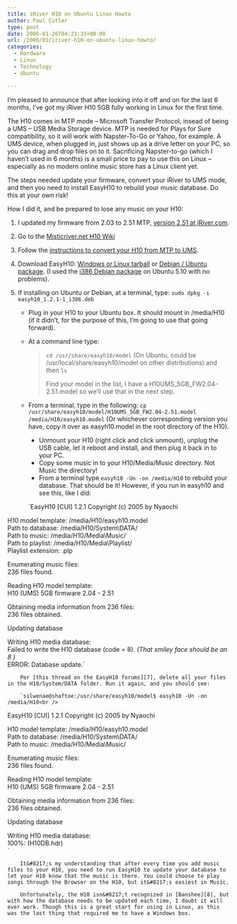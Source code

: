 ```yaml
---
title: iRiver H10 on Ubuntu Linux Howto
author: Paul Cutler
type: post
date: 2006-01-26T04:23:33+00:00
url: /2006/01/iriver-h10-on-ubuntu-linux-howto/
categories:
  - Hardware
  - Linux
  - Technology
  - Ubuntu

---
```

I&#8217;m pleased to announce that after looking into it off and on for the last 6 months, I&#8217;ve got my iRiver H10 5GB fully working in Linux for the first time.

The H10 comes in MTP mode &#8211; Microsoft Transfer Protocol, insead of being a UMS &#8211; USB Media Storage device. MTP is needed for Plays for Sure compatibility, so it will work with Napster-To-Go or Yahoo, for example. A UMS device, when plugged in, just shows up as a drive letter on your PC, so you can drag and drop files on to it. Sacrificing Napster-to-go (which I haven&#8217;t used in 6 months) is a small price to pay to use this on Linux &#8211; especially as no modern online music store has a Linux client yet.

The steps needed update your firmware, convert your iRiver to UMS mode, and then you need to install EasyH10 to rebuild your music database. Do this at your own risk!

How I did it, and be prepared to lose any music on your H10:

  1. I updated my firmware from 2.03 to 2.51 MTP, [version 2.51 at iRiver.com][1].
  2. Go to the [Misticriver.net H10 Wiki][2]
  3. Follow the [instructions to convert your H10 from MTP to UMS][3].
  4. Download EasyH10: [Windows or Linux tarball][4] or [Debian / Ubuntu package][5]. (I used the [i386 Debian package][6] on Ubuntu 5.10 with no problems).
  5. If installing on Ubuntu or Debian, at a terminal, type: 
    `sudo dpkg -i easyh10_1.2.1-1_i386.deb`</li> 
    
      * Plug in your H10 to your Ubuntu box. It should mount in /media/H10 (if it didn&#8217;t, for the purpose of this, I&#8217;m going to use that going forward).
      * At a command line type:
  
        > `cd /usr/share/easyh10/model` (On Ubuntu, could be /usr/local/share/easyh10/model on other distributions) and then `ls`
        > 
        > Find your model in the list, I have a H10UMS\_5GB\_FW2.04-2.51.model so we&#8217;ll use that in the next step.
    
      * From a terminal, type in the following: 
        `cp /usr/share/easyh10/model/H10UMS_5GB_FW2.04-2.51.model /media/H10/easyh10.model` (Or whichever corresponding version you have, copy it over as easyh10.model in the root directory of the H10).</li> 
        
          * Unmount your H10 (right click and click unmount), unplug the USB cable, let it reboot and install, and then plug it back in to your PC.
          * Copy some music in to your H10/Media/Music directory. Not Music the directory!
          * From a terminal type `easyh10 -Un -on /media/H10` to rebuild your database.
        That should be it! However, if you run in easyh10 and see this, like I did:
        
        `EasyH10 [CUI] 1.2.1  Copyright (c) 2005 by Nyaochi</p>
<p>H10 model template: /media/H10/easyh10.model<br />
Path to database: /media/H10/System\DATA/<br />
Path to music: /media/H10/Media\Music/<br />
Path to playlist: /media/H10/Media\Playlist/<br />
Playlist extension: .plp</p>
<p>Enumerating music files:<br />
  236 files found.</p>
<p>Reading H10 model template:<br />
  H10 (UMS) 5GB firmware 2.04 - 2.51</p>
<p>Obtaining media information from 236 files:<br />
  236 files obtained.</p>
<p>Updating database</p>
<p>Writing H10 media database:<br />
Failed to write the H10 database (code = 8). <em> (That smiley face should be an 8 )</em><br />
ERROR: Database update.`
        
        Per [this thread on the EasyH10 forums][7], delete all your files in the H10/System/DATA folder. Run it again, and you should see:
        
        `silwenae@shaftoe:/usr/share/easyh10/model$ easyh10 -Un -on /media/H10<br />
EasyH10 [CUI] 1.2.1  Copyright (c) 2005 by Nyaochi</p>
<p>H10 model template: /media/H10/easyh10.model<br />
Path to database: /media/H10/System\DATA/<br />
Path to music: /media/H10/Media\Music/</p>
<p>Enumerating music files:<br />
  236 files found.</p>
<p>Reading H10 model template:<br />
  H10 (UMS) 5GB firmware 2.04 - 2.51</p>
<p>Obtaining media information from 236 files:<br />
  236 files obtained.</p>
<p>Updating database</p>
<p>Writing H10 media database:<br />
  100%: (H10DB.hdr)<br />
` </ol> 
        
        It&#8217;s my understanding that after every time you add music files to your H10, you need to run EasyH10 to update your database to let your H10 know that the music is there. You could choose to play songs through the Browser on the H10, but it&#8217;s easiest in Music.
        
        Unfortunately, the H10 isn&#8217;t recognized in [Banshee][8], but with how the database needs to be updated each time, I doubt it will ever work. Though this is a great start for using in Linux, as this was the last thing that required me to have a Windows box.

 [1]: http://iriver.com/html/support/download/sudw_view.asp?searchProductIdx=&searchCategoryIdx=&searchString=&page=1&idx=739&tmpSearchProductIdx=&tmpSearchCategoryIdx=&tmpSearchString=
 [2]: http://www.misticriver.net/wiki/index.php/H10
 [3]: http://www.misticriver.net/wiki/index.php/H10_Firmware_Conversion:_MTP/UMS
 [4]: http://easyh10.sourceforge.net/download.html
 [5]: http://webb.ens-cachan.fr/debian/pool/main/e/easyh10/
 [6]: http://webb.ens-cachan.fr/debian/pool/main/e/easyh10/easyh10_1.2.1-1_i386.deb
 [7]: http://easyh10.sourceforge.net/forum/index.php?topic=39.0
 [8]: http://www.banshee-project.org